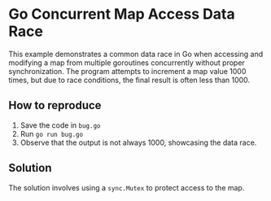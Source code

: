 # Go Concurrent Map Access Data Race

This example demonstrates a common data race in Go when accessing and modifying a map from multiple goroutines concurrently without proper synchronization.  The program attempts to increment a map value 1000 times, but due to race conditions, the final result is often less than 1000.

## How to reproduce

1.  Save the code in `bug.go`
2.  Run `go run bug.go`
3.  Observe that the output is not always 1000, showcasing the data race.

## Solution

The solution involves using a `sync.Mutex` to protect access to the map.